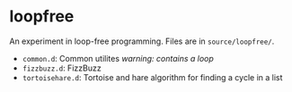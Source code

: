 loopfree
========

An experiment in loop-free programming. Files are in `source/loopfree/`.

- `common.d`: Common utilites *warning: contains a loop*
- `fizzbuzz.d`: FizzBuzz
- `tortoisehare.d`: Tortoise and hare algorithm for finding a cycle in a list

